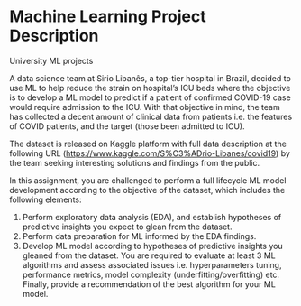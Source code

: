 # Machine Learning Project Description
 University ML projects 

A data science team at Sirio Libanês, a top-tier hospital in Brazil, decided to use ML to help reduce the strain on hospital’s ICU beds where the objective is to develop a ML model to predict if a patient of confirmed COVID-19 case would require admission to the ICU.  With that objective in mind, the team has collected a decent amount of clinical data from patients i.e. the features of COVID patients, and the target (those been admitted to ICU).

The dataset is released on Kaggle platform with full data description at the following URL (https://www.kaggle.com/S%C3%ADrio-Libanes/covid19) by the team seeking interesting solutions and findings from the public.


In this assignment, you are challenged to perform a full lifecycle ML model development according to the objective of the dataset, which includes the following elements:
1)    Perform exploratory data analysis (EDA), and establish hypotheses of predictive insights you expect to glean from the dataset. 
2)    Perform data preparation for ML informed by the EDA findings.
3)    Develop ML model according to hypotheses of predictive insights you gleaned from the dataset. You are required to evaluate at least 3 ML algorithms and assess associated issues i.e. hyperparameters tuning, performance metrics, model complexity (underfitting/overfitting) etc.  Finally, provide a recommendation of the best algorithm for your ML model.

